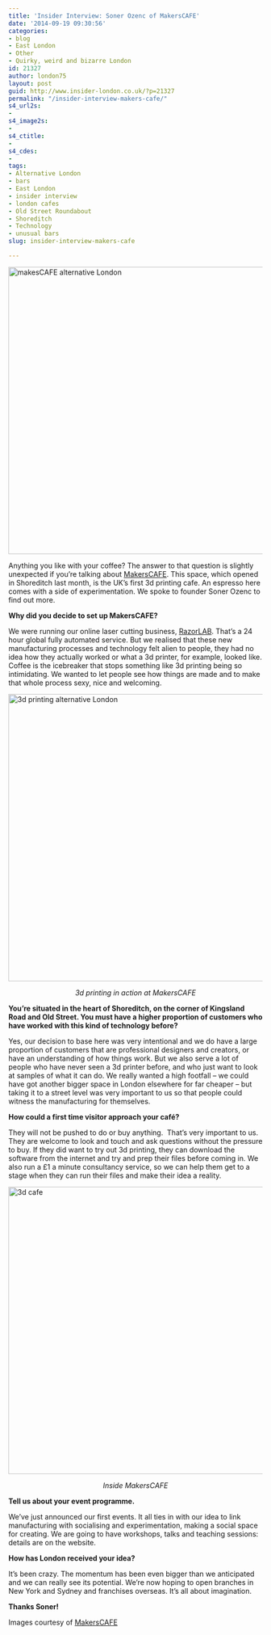 ```yaml
---
title: 'Insider Interview: Soner Ozenc of MakersCAFE'
date: '2014-09-19 09:30:56'
categories:
- blog
- East London
- Other
- Quirky, weird and bizarre London
id: 21327
author: london75
layout: post
guid: http://www.insider-london.co.uk/?p=21327
permalink: "/insider-interview-makers-cafe/"
s4_url2s:
- 
s4_image2s:
- 
s4_ctitle:
- 
s4_cdes:
- 
tags:
- Alternative London
- bars
- East London
- insider interview
- london cafes
- Old Street Roundabout
- Shoreditch
- Technology
- unusual bars
slug: insider-interview-makers-cafe

---
```

[<img class="aligncenter wp-image-22150 size-full" src="http://www.insider-london.co.uk/wp-content/uploads/2014/09/makersCAFE_mini.jpg" alt="makesCAFE alternative London" width="569" height="569" />](http://www.insider-london.co.uk/wp-content/uploads/2014/09/makersCAFE_mini.jpg)

Anything you like with your coffee? The answer to that question is slightly unexpected if you&#8217;re talking about <a href="http://www.makerscafe.com/" target="_blank">MakersCAFE</a>. This space, which opened in Shoreditch last month, is the UK&#8217;s first 3d printing cafe. An espresso here comes with a side of experimentation. We spoke to founder Soner Ozenc to find out more.

**Why did you decide to set up MakersCAFE?**

We were running our online laser cutting business, <a href="http://www.razorlab.co.uk/" target="_blank">RazorLAB</a>. That’s a 24 hour global fully automated service. But we realised that these new manufacturing processes and technology felt alien to people, they had no idea how they actually worked or what a 3d printer, for example, looked like. Coffee is the icebreaker that stops something like 3d printing being so intimidating. We wanted to let people see how things are made and to make that whole process sexy, nice and welcoming.

[<img class="aligncenter wp-image-22151 size-full" src="http://www.insider-london.co.uk/wp-content/uploads/2014/09/3d-mug-printing.jpg" alt="3d printing alternative London" width="569" height="569" />](http://www.insider-london.co.uk/wp-content/uploads/2014/09/3d-mug-printing.jpg)

<p style="text-align: center;">
  <em>3d printing in action at MakersCAFE</em>
</p>

**You&#8217;re situated in the heart of Shoreditch, on the corner of Kingsland Road and Old Street. You must have a higher proportion of customers who have worked with this kind of technology before?**

Yes, our decision to base here was very intentional and we do have a large proportion of customers that are professional designers and creators, or have an understanding of how things work. But we also serve a lot of people who have never seen a 3d printer before, and who just want to look at samples of what it can do. We really wanted a high footfall – we could have got another bigger space in London elsewhere for far cheaper – but taking it to a street level was very important to us so that people could witness the manufacturing for themselves.

**How could a first time visitor approach your café?**

They will not be pushed to do or buy anything.  That’s very important to us. They are welcome to look and touch and ask questions without the pressure to buy. If they did want to try out 3d printing, they can download the software from the internet and try and prep their files before coming in. We also run a £1 a minute consultancy service, so we can help them get to a stage when they can run their files and make their idea a reality.

[<img class="aligncenter wp-image-22152 size-full" src="http://www.insider-london.co.uk/wp-content/uploads/2014/09/3d-cafe-in-action.jpg" alt="3d cafe" width="569" height="569" />](http://www.insider-london.co.uk/wp-content/uploads/2014/09/3d-cafe-in-action.jpg)

<p style="text-align: center;">
  <em>Inside MakersCAFE</em>
</p>

**Tell us about your event programme.**

We’ve just announced our first events. It all ties in with our idea to link manufacturing with socialising and experimentation, making a social space for creating. We are going to have workshops, talks and teaching sessions: details are on the website.

**How has London received your idea?**

It’s been crazy. The momentum has been even bigger than we anticipated and we can really see its potential. We’re now hoping to open branches in New York and Sydney and franchises overseas. It’s all about imagination.

**Thanks Soner!**

Images courtesy of <a href="https://www.facebook.com/MakersCafeLondon/photos/pb.541511415975584.-2207520000.1411111665./590179397775452/?type=3&theater" target="_blank">MakersCAFE</a>